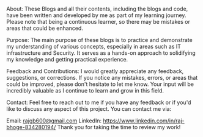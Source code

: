 About:
These Blogs and all their contents, including the blogs and code, have been written and developed by me as part of my learning journey. Please note that being a continuous learner, so there may be mistakes or areas that could be enhanced.

Purpose:
The main purpose of these blogs is to practice and demonstrate my understanding of various concepts, especially in areas such as IT infrastructure and Security. It serves as a hands-on approach to solidifying my knowledge and getting practical experience.

Feedback and Contributions:
I would greatly appreciate any feedback, suggestions, or corrections. If you notice any mistakes, errors, or areas that could be improved, please don't hesitate to let me know. Your input will be incredibly valuable as I continue to learn and grow in this field.

Contact:
Feel free to reach out to me if you have any feedback or if you'd like to discuss any aspect of this project. You can contact me via:

Email: rajgb600@gmail.com
LinkedIn: https://www.linkedin.com/in/raj-bhoge-834280194/
Thank you for taking the time to review my work!


